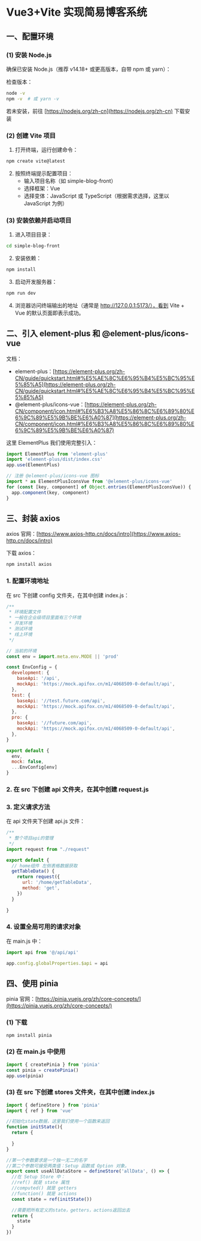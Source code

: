 # Vue3+Vite 实现简易博客系统

## 一、配置环境

### (1) 安装 Node.js
确保已安装 Node.js（推荐 v14.18+ 或更高版本，自带 npm 或 yarn）：

检查版本：
```bash
node -v
npm -v  # 或 yarn -v
```

若未安装，前往 [https://nodejs.org/zh-cn](https://nodejs.org/zh-cn) 下载安装

### (2) 创建 Vite 项目

1. 打开终端，运行创建命令：
```bash
npm create vite@latest
```

2. 按照终端提示配置项目：
   - 输入项目名称（如 simple-blog-front）
   - 选择框架：Vue
   - 选择变体：JavaScript 或 TypeScript（根据需求选择，这里以 JavaScript 为例）

### (3) 安装依赖并启动项目

1. 进入项目目录：
```bash
cd simple-blog-front
```

2. 安装依赖：
```bash
npm install
```

3. 启动开发服务器：
```bash
npm run dev
```

4. 浏览器访问终端输出的地址（通常是 http://127.0.0.1:5173/），看到 Vite + Vue 的默认页面即表示成功。

## 二、引入 element-plus 和 @element-plus/icons-vue

文档：
- element-plus：[https://element-plus.org/zh-CN/guide/quickstart.html#%E5%AE%8C%E6%95%B4%E5%BC%95%E5%85%A5](https://element-plus.org/zh-CN/guide/quickstart.html#%E5%AE%8C%E6%95%B4%E5%BC%95%E5%85%A5)
- @element-plus/icons-vue：[https://element-plus.org/zh-CN/component/icon.html#%E6%B3%A8%E5%86%8C%E6%89%80%E6%9C%89%E5%9B%BE%E6%A0%87](https://element-plus.org/zh-CN/component/icon.html#%E6%B3%A8%E5%86%8C%E6%89%80%E6%9C%89%E5%9B%BE%E6%A0%87)

这里 ElementPlus 我们使用完整引入：

```javascript
import ElementPlus from 'element-plus'
import 'element-plus/dist/index.css'
app.use(ElementPlus)

// 注册 @element-plus/icons-vue 图标
import * as ElementPlusIconsVue from '@element-plus/icons-vue'
for (const [key, component] of Object.entries(ElementPlusIconsVue)) {
  app.component(key, component)
}
```

## 三、封装 axios

axios 官网：[https://www.axios-http.cn/docs/intro](https://www.axios-http.cn/docs/intro)

下载 axios：
```bash
npm install axios
```

### 1. 配置环境地址

在 src 下创建 config 文件夹，在其中创建 index.js：

```javascript
/**
 * 环境配置文件
 * 一般在企业级项目里面有三个环境
 * 开发环境
 * 测试环境
 * 线上环境
 */

// 当前的环境
const env = import.meta.env.MODE || 'prod'

const EnvConfig = {
  development: {
    baseApi: '/api',
    mockApi: 'https://mock.apifox.cn/m1/4068509-0-default/api',
  },
  test: {
    baseApi: '//test.future.com/api',
    mockApi: 'https://mock.apifox.cn/m1/4068509-0-default/api',
  },
  pro: {
    baseApi: '//future.com/api',
    mockApi: 'https://mock.apifox.cn/m1/4068509-0-default/api',
  },
}

export default {
  env,
  mock: false,
  ...EnvConfig[env]
}
```

### 2. 在 src 下创建 api 文件夹，在其中创建 request.js

### 3. 定义请求方法

在 api 文件夹下创建 api.js 文件：

```javascript
/**
 * 整个项目api的管理
 */
import request from "./request"

export default {
  // home组件 左侧表格数据获取
  getTableData() {
    return request({
      url: '/home/getTableData',
      method: 'get',
    })
  }
  
}
```

### 4. 设置全局可用的请求对象

在 main.js 中：

```javascript
import api from '@/api/api'

app.config.globalProperties.$api = api
```

## 四、使用 pinia

pinia 官网：[https://pinia.vuejs.org/zh/core-concepts/](https://pinia.vuejs.org/zh/core-concepts/)

### (1) 下载
```bash
npm install pinia
```

### (2) 在 main.js 中使用

```javascript
import { createPinia } from 'pinia'
const pinia = createPinia()
app.use(pinia)
```

### (3) 在 src 下创建 stores 文件夹，在其中创建 index.js

```javascript
import { defineStore } from 'pinia'
import { ref } from 'vue'

//初始化state数据，这里我们使用一个函数来返回
function initState(){
  return {
    
  }
}

//第一个参数要求是一个独一无二的名字
//第二个参数可接受两类值：Setup 函数或 Option 对象。
export const useAllDataStore = defineStore('allData', () => {
  //在 Setup Store 中：
  //ref() 就是 state 属性
  //computed() 就是 getters
  //function() 就是 actions
  const state = ref(initState())

  //需要把所有定义的state，getters，actions返回出去
  return {
    state
  }
})
```
        